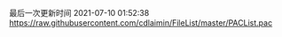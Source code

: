 最后一次更新时间 2021-07-10 01:52:38
https://raw.githubusercontent.com/cdlaimin/FileList/master/PACList.pac


